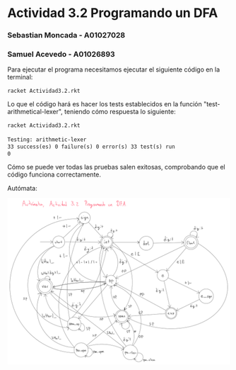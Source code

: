 # Actividad 3.2 Programando un DFA

### Sebastian Moncada - A01027028

### Samuel Acevedo - A01026893

Para ejecutar el programa necesitamos ejecutar el siguiente código en la terminal:

```terminal
racket Actividad3.2.rkt
```

Lo que el código hará es hacer los tests establecidos en la función "test-arithmetical-lexer", teniendo cómo respuesta lo siguiente:

```terminal
racket Actividad3.2.rkt

Testing: arithmetic-lexer
33 success(es) 0 failure(s) 0 error(s) 33 test(s) run
0
```

Cómo se puede ver todas las pruebas salen exitosas, comprobando que el código funciona correctamente.

Autómata:

![Alt Text](../../Assets/Automata_Actividad_3.2.png)
